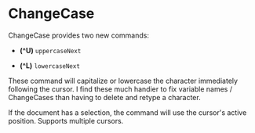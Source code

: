 # ChangeCase

ChangeCase provides two new commands:

- **(^U)** `uppercaseNext`

- **(^L)** `lowercaseNext`

These command will capitalize or lowercase the character immediately following the cursor.
I find these much handier to fix variable names / ChangeCases than having to delete and retype a character.

If the document has a selection, the command will use the cursor's active position.
Supports multiple cursors.
